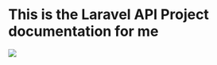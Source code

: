 # This is the Laravel API Project documentation for me

![](https://miro.medium.com/v2/resize:fit:1024/1*wV1pbtP6-YJ4TMZt9V24dQ.png)